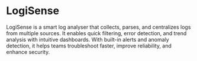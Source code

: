# LogiSense
LogiSense is a smart log analyser that collects, parses, and centralizes logs from multiple sources. It enables quick filtering, error detection, and trend analysis with intuitive dashboards. With built-in alerts and anomaly detection, it helps teams troubleshoot faster, improve reliability, and enhance security.
